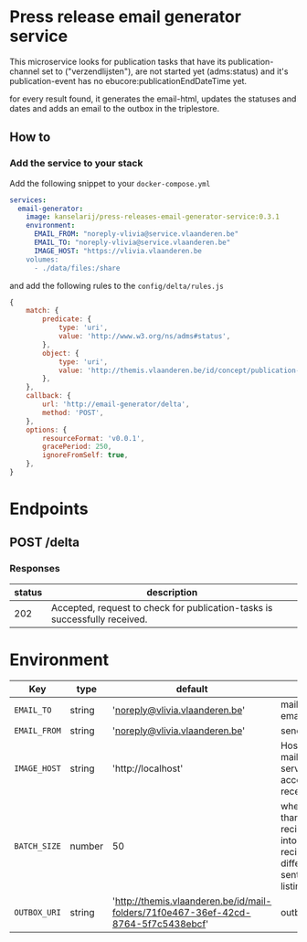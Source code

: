 # Press release email generator service

This microservice looks for publication tasks that have its publication-channel set to ("verzendlijsten"), are not
started yet (adms:status) and it's publication-event has no ebucore:publicationEndDateTime yet.

for every result found, it generates the email-html, updates the statuses and dates and adds an email to the outbox in
the triplestore.

## How to

### Add the service to your stack
Add the following snippet to your `docker-compose.yml`

```yaml
services:
  email-generator:
    image: kanselarij/press-releases-email-generator-service:0.3.1
    environment:
      EMAIL_FROM: "noreply-vlivia@service.vlaanderen.be"
      EMAIL_TO: "noreply-vlivia@service.vlaanderen.be"
      IMAGE_HOST: "https://vlivia.vlaanderen.be
    volumes:
      - ./data/files:/share
```

and add the following rules to the ``` config/delta/rules.js ```
```javascript
{
    match: {
        predicate: {
            type: 'uri',
            value: 'http://www.w3.org/ns/adms#status',
        },
        object: {
            type: 'uri',
            value: 'http://themis.vlaanderen.be/id/concept/publication-task-status/not-started',
        },
    },
    callback: {
        url: 'http://email-generator/delta',
        method: 'POST',
    },
    options: {
        resourceFormat: 'v0.0.1',
        gracePeriod: 250,
        ignoreFromSelf: true,
    },
}
```

# Endpoints

## POST /delta

### Responses

| status | description |
|-------|-------------|
| 202 | Accepted, request to check for publication-tasks is successfully received. |

# Environment

| Key | type | default | description |
|-----|------|---------|-------------|
| `EMAIL_TO` | string | 'noreply@vlivia.vlaanderen.be' | mailTo recipient of the email |
| `EMAIL_FROM` | string | 'noreply@vlivia.vlaanderen.be' | sender of the email |
| `IMAGE_HOST` | string | 'http://localhost' | Host the images in the mail template must be served from (must be accessible to the receivers of the email) |
| `BATCH_SIZE` | number | 50 | when an email has more than BATCH_SIZE recipients, it gets split into <amount of recipients/BATCH_SIZE> different emails to be sent to avoid spam listings |
| `OUTBOX_URI` | string | 'http://themis.vlaanderen.be/id/mail-folders/71f0e467-36ef-42cd-8764-5f7c5438ebcf' | outbox uri |




